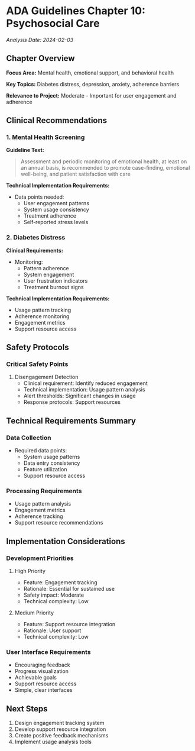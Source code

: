 # ADA Guidelines Chapter 10: Psychosocial Care
*Analysis Date: 2024-02-03*

## Chapter Overview
**Focus Area:** Mental health, emotional support, and behavioral health

**Key Topics:** Diabetes distress, depression, anxiety, adherence barriers

**Relevance to Project:** Moderate - Important for user engagement and adherence

## Clinical Recommendations
### 1. Mental Health Screening
**Guideline Text:**
> Assessment and periodic monitoring of emotional health, at least on an annual basis, is recommended to promote case-finding, emotional well-being, and patient satisfaction with care

**Technical Implementation Requirements:**
- Data points needed:
  - User engagement patterns
  - System usage consistency
  - Treatment adherence
  - Self-reported stress levels

### 2. Diabetes Distress
**Clinical Requirements:**
- Monitoring:
  - Pattern adherence
  - System engagement
  - User frustration indicators
  - Treatment burnout signs

**Technical Implementation Requirements:**
- Usage pattern tracking
- Adherence monitoring
- Engagement metrics
- Support resource access

## Safety Protocols
### Critical Safety Points
1. Disengagement Detection
   - Clinical requirement: Identify reduced engagement
   - Technical implementation: Usage pattern analysis
   - Alert thresholds: Significant changes in usage
   - Response protocols: Support resources

## Technical Requirements Summary
### Data Collection
- Required data points:
  - System usage patterns
  - Data entry consistency
  - Feature utilization
  - Support resource access

### Processing Requirements
- Usage pattern analysis
- Engagement metrics
- Adherence tracking
- Support resource recommendations

## Implementation Considerations
### Development Priorities
1. High Priority
   - Feature: Engagement tracking
   - Rationale: Essential for sustained use
   - Safety impact: Moderate
   - Technical complexity: Low

2. Medium Priority
   - Feature: Support resource integration
   - Rationale: User support
   - Technical complexity: Low

### User Interface Requirements
- Encouraging feedback
- Progress visualization
- Achievable goals
- Support resource access
- Simple, clear interfaces

## Next Steps
1. Design engagement tracking system
2. Develop support resource integration
3. Create positive feedback mechanisms
4. Implement usage analysis tools